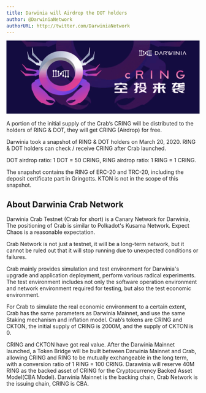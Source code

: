 ```yaml
---
title: Darwinia will Airdrop the DOT holders
author: @DarwiniaNetwork
authorURL: http://twitter.com/DarwiniaNetwork
---
```


![](assets/2020-03-23-crab-airdrop-snapshot-1.png)

A portion of the initial supply of the Crab‘s CRING will be distributed to the holders of RING & DOT, they will get CRING (Airdrop) for free.

Darwinia took a snapshot of RING & DOT holders on March 20, 2020. RING & DOT holders can check / receive CRING after Crab launched.

<!--truncate-->

DOT airdrop ratio: 1 DOT = 50 CRING, RING airdrop ratio: 1 RING = 1 CRING.

The snapshot contains the RING of ERC-20 and TRC-20, including the deposit certificate part in Gringotts. KTON is not in the scope of this snapshot.

## About Darwinia Crab Network

Darwinia Crab Testnet (Crab for short) is a Canary Network for Darwinia, The positioning of Crab is similar to Polkadot's Kusama Network. Expect Chaos is a reasonable expectation.

Crab Network is not just a testnet, it will be a long-term network, but it cannot be ruled out that it will stop running due to unexpected conditions or failures.

Crab mainly provides simulation and test environment for Darwinia's upgrade and application deployment, perform various radical experiments. The test environment includes not only the software operation environment and network environment required for testing, but also the test economic environment.

For Crab to simulate the real economic environment to a certain extent, Crab has the same parameters as Darwinia Mainnet, and use the same Staking mechanism and inflation model. Crab’s tokens are CRING and CKTON, the initial supply of CRING is 2000M, and the supply of CKTON is 0.

CRING and CKTON have got real value. After the Darwinia Mainnet launched, a Token Bridge will be built between Darwinia Mainnet and Crab, allowing CRING and RING to be mutually exchangeable in the long term, with a conversion ratio of 1 RING = 100 CRING. Darawinia will reserve 40M RING as the backed asset of CRING for the Cryptocurrency Backed Asset Model(CBA Model). Darwinia Mainnet is the backing chain, Crab Network is the issuing chain, CRING is CBA.
